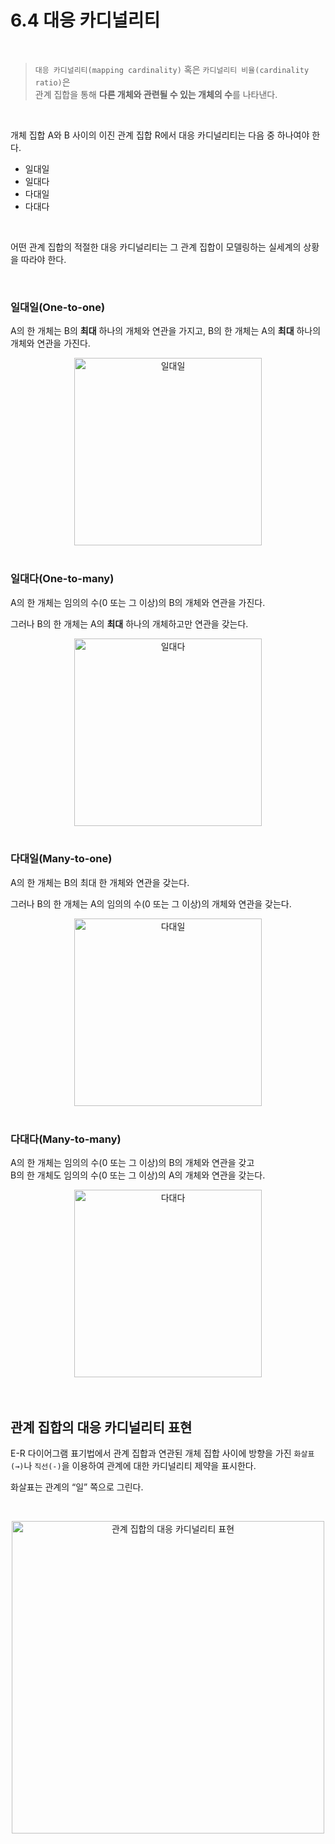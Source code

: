 # 6.4 대응 카디널리티

<br/>

> `대응 카디널리티(mapping cardinality)` 혹은 `카디널리티 비율(cardinality ratio)`은  
> 관계 집합을 통해 **다른 개체와 관련될 수 있는 개체의 수**를 나타낸다.

<br/>

개체 집합 A와 B 사이의 이진 관계 집합 R에서 대응 카디널리티는 다음 중 하나여야 한다.

- 일대일
- 일대다
- 다대일
- 다대다

<br/>

어떤 관계 집합의 적절한 대응 카디널리티는 그 관계 집합이 모델링하는 실세계의 상황을 따라야 한다.

<br/>

### 일대일(One-to-one)

A의 한 개체는 B의 **최대** 하나의 개체와 연관을 가지고, B의 한 개체는 A의 **최대** 하나의 개체와 연관을 가진다.

<p align="center"><img width="300" alt="일대일" src="https://user-images.githubusercontent.com/86337233/224700107-d7cd5237-b770-430c-a879-946065c4d4b5.png">

<br/>
<br/>

### 일대다(One-to-many)

A의 한 개체는 임의의 수(0 또는 그 이상)의 B의 개체와 연관을 가진다.

그러나 B의 한 개체는 A의 **최대** 하나의 개체하고만 연관을 갖는다.

<p align="center"><img width="300" alt="일대다" src="https://user-images.githubusercontent.com/86337233/224700099-d33565af-0160-47d7-93a7-e40de96a9411.png">

<br/>
<br/>

### 다대일(Many-to-one)

A의 한 개체는 B의 최대 한 개체와 연관을 갖는다.

그러나 B의 한 개체는 A의 임의의 수(0 또는 그 이상)의 개체와 연관을 갖는다.

<p align="center"><img width="300" alt="다대일" src="https://user-images.githubusercontent.com/86337233/224700111-7b946594-3d94-4e63-8077-3d1bb473aa78.png">

<br/>
<br/>

### 다대다(Many-to-many)

A의 한 개체는 임의의 수(0 또는 그 이상)의 B의 개체와 연관을 갖고  
B의 한 개체도 임의의 수(0 또는 그 이상)의 A의 개체와 연관을 갖는다.

<p align="center"><img width="300" alt="다대다" src="https://user-images.githubusercontent.com/86337233/224700115-42d24b94-7b19-4a88-9422-296b947f0ee7.png">

<br/>
<br/>
<br/>

## 관계 집합의 대응 카디널리티 표현

E-R 다이어그램 표기법에서 관계 집합과 연관된 개체 집합 사이에 방향을 가진 `화살표(→)`나 `직선(-)`을 이용하여 관계에 대한 카디널리티 제약을 표시한다.

화살표는 관계의 “일” 쪽으로 그린다.

<br/>

<p align="center"><img width="500" alt="관계 집합의 대응 카디널리티 표현" src="https://user-images.githubusercontent.com/86337233/224700122-af6578c8-8830-4f14-8c52-0368a730b03e.png">
